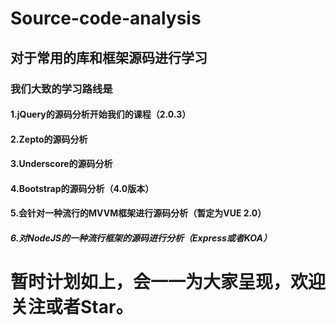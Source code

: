 # Source-code-analysis
## 对于常用的库和框架源码进行学习
### 我们大致的学习路线是
#### 1.jQuery的源码分析开始我们的课程（2.0.3）
#### 2.Zepto的源码分析
#### 3.Underscore的源码分析
#### 4.Bootstrap的源码分析（4.0版本）
#### 5.会针对一种流行的MVVM框架进行源码分析（暂定为VUE 2.0）
##### 6.对NodeJS的一种流行框架的源码进行分析（Express或者KOA）
# 暂时计划如上，会一一为大家呈现，欢迎关注或者Star。

